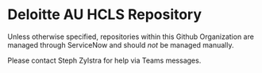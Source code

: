 # Deloitte AU HCLS Repository
Unless otherwise specified, repositories within this Github Organization are managed through ServiceNow and should *not* be managed manually.

Please contact Steph Zylstra for help via Teams messages.
